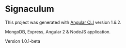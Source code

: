 # Signaculum

This project was generated with [Angular CLI](https://github.com/angular/angular-cli) version 1.6.2.

MongoDB, Express, Angular 2 & NodeJS application. 

Version 1.0.1-beta